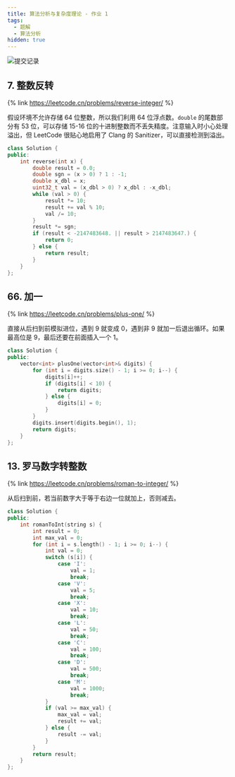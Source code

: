 ```yaml
---
title: 算法分析与复杂度理论 - 作业 1
tags:
  - 题解
  - 算法分析
hidden: true
---
```


![提交记录](https://img.duanyll.com/img/972273a0.png)

## 7. 整数反转

{% link https://leetcode.cn/problems/reverse-integer/ %}

假设环境不允许存储 64 位整数，所以我们利用 64 位浮点数。`double` 的尾数部分有 53 位，可以存储 15-16 位的十进制整数而不丢失精度。注意输入时小心处理溢出，但 LeetCode 很贴心地启用了 Clang 的 Sanitizer，可以直接检测到溢出。

```cpp
class Solution {
public:
    int reverse(int x) {
        double result = 0.0;
        double sgn = (x > 0) ? 1 : -1;
        double x_dbl = x;
        uint32_t val = (x_dbl > 0) ? x_dbl : -x_dbl;
        while (val > 0) {
            result *= 10;
            result += val % 10;
            val /= 10;
        }
        result *= sgn;
        if (result < -2147483648. || result > 2147483647.) {
            return 0;
        } else {
            return result;
        }
    }
};
```

## 66. 加一

{% link https://leetcode.cn/problems/plus-one/ %}

直接从后扫到前模拟进位，遇到 9 就变成 0，遇到非 9 就加一后退出循环。如果最高位是 9，最后还要在前面插入一个 1。

```cpp
class Solution {
public:
    vector<int> plusOne(vector<int>& digits) {
        for (int i = digits.size() - 1; i >= 0; i--) {
            digits[i]++;
            if (digits[i] < 10) {
                return digits;
            } else {
                digits[i] = 0;
            }
        }
        digits.insert(digits.begin(), 1);
        return digits;
    }
};
```

## 13. 罗马数字转整数

{% link https://leetcode.cn/problems/roman-to-integer/ %}

从后扫到前，若当前数字大于等于右边一位就加上，否则减去。

```cpp
class Solution {
public:
    int romanToInt(string s) {
        int result = 0;
        int max_val = 0;
        for (int i = s.length() - 1; i >= 0; i--) {
            int val = 0;
            switch (s[i]) {
                case 'I':
                    val = 1;
                    break;
                case 'V':
                    val = 5;
                    break;
                case 'X':
                    val = 10;
                    break;
                case 'L':
                    val = 50;
                    break;
                case 'C':
                    val = 100;
                    break;
                case 'D':
                    val = 500;
                    break;
                case 'M':
                    val = 1000;
                    break;
            }
            if (val >= max_val) {
                max_val = val;
                result += val;
            } else {
                result -= val;
            }
        }
        return result;
    }
};
```
